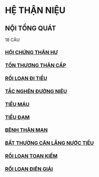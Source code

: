 # HỆ THẬN NIỆU
## NỘI TỔNG QUÁT
18 CÂU
### [HỘI CHỨNG THẬN HƯ](./UMP/BM%20N%E1%BB%98I/TH%E1%BA%ACN/H%E1%BB%98I%20CH%E1%BB%A8NG%20TH%E1%BA%ACN%20H%C6%AF.md)
### [TỔN THƯƠNG THẬN CẤP](./UMP/BM%20N%E1%BB%98I/TH%E1%BA%ACN/T%E1%BB%94N%20TH%C6%AF%C6%A0NG%20TH%E1%BA%ACN%20C%E1%BA%A4P.md)
### [RỐI LOẠN ĐI TIỂU](./UMP/BM%20N%E1%BB%98I/TH%E1%BA%ACN/R%E1%BB%90I%20LO%E1%BA%A0N%20%C4%90I%20TI%E1%BB%82U.md)
### [TẮC NGHẼN ĐƯỜNG NIỆU](./UMP/BM%20N%E1%BB%98I/TH%E1%BA%ACN/T%E1%BA%AEC%20NGH%E1%BA%BCN%20%C4%90%C6%AF%E1%BB%9CNG%20NI%E1%BB%86U.md)
### [TIỂU MÁU](./UMP/BM%20N%E1%BB%98I/TH%E1%BA%ACN/TI%E1%BB%82U%20M%C3%81U.md)
### [TIỂU ĐẠM](./UMP/BM%20N%E1%BB%98I/TH%E1%BA%ACN/TI%E1%BB%82U%20%C4%90%E1%BA%A0M.md)
### [BỆNH THẬN MẠN](./UMP/BM%20N%E1%BB%98I/TH%E1%BA%ACN/B%E1%BB%86NH%20TH%E1%BA%ACN%20M%E1%BA%A0N.md)
### [BẤT THƯỜNG CẶN LẮNG NƯỚC TIỂU](./UMP/BM%20N%E1%BB%98I/TH%E1%BA%ACN/B%E1%BA%A4T%20TH%C6%AF%E1%BB%9CNG%20C%E1%BA%B6N%20L%E1%BA%AENG%20N%C6%AF%E1%BB%9AC%20TI%E1%BB%82U.md)
### [RỐI LOẠN TOAN KIỀM](./UMP/BM%20N%E1%BB%98I/TH%E1%BA%ACN/R%E1%BB%90I%20LO%E1%BA%A0N%20TOAN%20KI%E1%BB%80M.md)
### [RỐI LOẠN ĐIỆN GIẢI](./UMP/BM%20N%E1%BB%98I/TH%E1%BA%ACN/R%E1%BB%90I%20LO%E1%BA%A0N%20%C4%90I%E1%BB%86N%20GI%E1%BA%A2I.md)